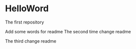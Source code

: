 # HelloWord
The first repository

Add some words for  readme
The second time change readme

The third change readme
